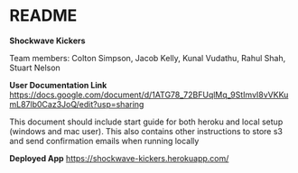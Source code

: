 # README

**Shockwave Kickers**

Team members: Colton Simpson, Jacob Kelly, Kunal Vudathu, Rahul Shah, Stuart Nelson

**User Documentation Link**
https://docs.google.com/document/d/1ATG78_72BFUqlMq_9StImvI8vVKKumL87lb0Caz3JoQ/edit?usp=sharing

This document should include start guide for both heroku and local setup (windows and mac user). This also contains other instructions to store s3 and send confirmation emails when running locally

**Deployed App**
https://shockwave-kickers.herokuapp.com/
